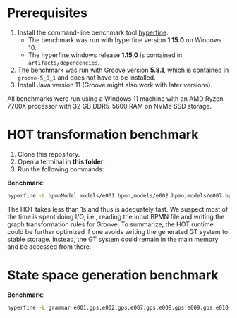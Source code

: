 # Prerequisites
1. Install the command-line benchmark tool [hyperfine](https://github.com/sharkdp/hyperfine#installation).
   - The benchmark was run with hyperfine version **1.15.0** on Windows 10.
   - The hyperfine windows release **1.15.0** is contained in `artifacts/dependencies`.
2. The benchmark was run with Groove version **5.8.1**, which is contained in `groove-5_8_1` and does not have to be installed.
3. Install Java version 11 (Groove might also work with later versions).

All benchmarks were run using a Windows 11 machine with an AMD Ryzen 7700X processor with 32 GB DDR5-5600 RAM on NVMe SSD storage.

# HOT transformation benchmark
1. Clone this repository.
2. Open a terminal in **this folder**.
3. Run the following commands:

**Benchmark**:
```bash
hyperfine -L bpmnModel models/e001.bpmn,models/e002.bpmn,models/e007.bpmn,models/e008.bpmn,models/e009.bpmn,models/e010.bpmn,models/e011.bpmn,models/e015.bpmn,models/e016.bpmn,models/e020.bpmn "java -jar ruleGenerator-1.jar {bpmnModel} ./" --output ./HOToutput.txt --export-json HOTstats.json
```

The HOT takes less than 1s and thus is adequately fast.
We suspect most of the time is spent doing I/O, i.e., reading the input BPMN file and writing the graph transformation rules for Groove.
To summarize, the HOT runtime could be further optimized if one avoids writing the generated GT system to stable storage.
Instead, the GT system could remain in the main memory and be accessed from there.

# State space generation benchmark

**Benchmark**:
```bash
hyperfine -L grammar e001.gps,e002.gps,e007.gps,e008.gps,e009.gps,e010.gps,e011.gps,e015.gps,e016.gps,e020.gps "java -jar dependencies/groove-5_8_1/bin/Generator.jar {grammar}" --output ./SGenoutput.txt --export-json Sgenstats.json
```
